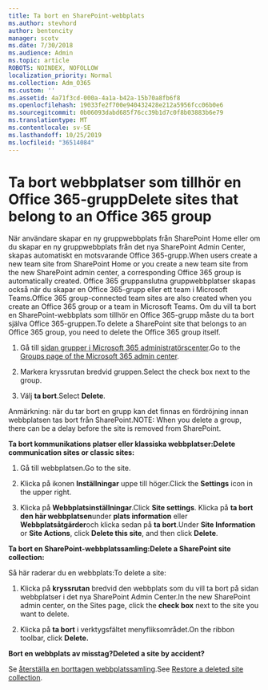 ```yaml
---
title: Ta bort en SharePoint-webbplats
ms.author: stevhord
author: bentoncity
manager: scotv
ms.date: 7/30/2018
ms.audience: Admin
ms.topic: article
ROBOTS: NOINDEX, NOFOLLOW
localization_priority: Normal
ms.collection: Adm_O365
ms.custom: ''
ms.assetid: 4a71f3cd-000a-4a1a-b42a-15b70a8fb6f8
ms.openlocfilehash: 19033fe2f700e940432428e212a5956fcc06b0e6
ms.sourcegitcommit: 0b06093dabd685f76cc39b1d7c0f8b03883b6e79
ms.translationtype: MT
ms.contentlocale: sv-SE
ms.lasthandoff: 10/25/2019
ms.locfileid: "36514084"
---
```

# <a name="delete-sites-that-belong-to-an-office-365-group"></a><span data-ttu-id="6e6a6-102">Ta bort webbplatser som tillhör en Office 365-grupp</span><span class="sxs-lookup"><span data-stu-id="6e6a6-102">Delete sites that belong to an Office 365 group</span></span>

<span data-ttu-id="6e6a6-103">När användare skapar en ny gruppwebbplats från SharePoint Home eller om du skapar en ny gruppwebbplats från det nya SharePoint Admin Center, skapas automatiskt en motsvarande Office 365-grupp.</span><span class="sxs-lookup"><span data-stu-id="6e6a6-103">When users create a new team site from SharePoint Home or you create a new team site from the new SharePoint admin center, a corresponding Office 365 group is automatically created.</span></span> <span data-ttu-id="6e6a6-104">Office 365 gruppanslutna gruppwebbplatser skapas också när du skapar en Office 365-grupp eller ett team i Microsoft Teams.</span><span class="sxs-lookup"><span data-stu-id="6e6a6-104">Office 365 group-connected team sites are also created when you create an Office 365 group or a team in Microsoft Teams.</span></span> <span data-ttu-id="6e6a6-105">Om du vill ta bort en SharePoint-webbplats som tillhör en Office 365-grupp måste du ta bort själva Office 365-gruppen.</span><span class="sxs-lookup"><span data-stu-id="6e6a6-105">To delete a SharePoint site that belongs to an Office 365 group, you need to delete the Office 365 group itself.</span></span> 
  
1. <span data-ttu-id="6e6a6-106">Gå till [sidan grupper i Microsoft 365 administratörscenter](https://portal.office.com/adminportal/home#/groups).</span><span class="sxs-lookup"><span data-stu-id="6e6a6-106">Go to the [Groups page of the Microsoft 365 admin center](https://portal.office.com/adminportal/home#/groups).</span></span>
    
2. <span data-ttu-id="6e6a6-107">Markera kryssrutan bredvid gruppen.</span><span class="sxs-lookup"><span data-stu-id="6e6a6-107">Select the check box next to the group.</span></span>
    
3. <span data-ttu-id="6e6a6-108">Välj **ta bort**.</span><span class="sxs-lookup"><span data-stu-id="6e6a6-108">Select **Delete**.</span></span>
    
<span data-ttu-id="6e6a6-109">Anmärkning: när du tar bort en grupp kan det finnas en fördröjning innan webbplatsen tas bort från SharePoint.</span><span class="sxs-lookup"><span data-stu-id="6e6a6-109">NOTE: When you delete a group, there can be a delay before the site is removed from SharePoint.</span></span>
  
<span data-ttu-id="6e6a6-110">**Ta bort kommunikations platser eller klassiska webbplatser:**</span><span class="sxs-lookup"><span data-stu-id="6e6a6-110">**Delete communication sites or classic sites:**</span></span>

1. <span data-ttu-id="6e6a6-111">Gå till webbplatsen.</span><span class="sxs-lookup"><span data-stu-id="6e6a6-111">Go to the site.</span></span>
  
2. <span data-ttu-id="6e6a6-112">Klicka på ikonen **Inställningar** uppe till höger.</span><span class="sxs-lookup"><span data-stu-id="6e6a6-112">Click the **Settings** icon in the upper right.</span></span> 
  
3. <span data-ttu-id="6e6a6-113">Klicka på **Webbplatsinställningar**.</span><span class="sxs-lookup"><span data-stu-id="6e6a6-113">Click **Site settings**.</span></span> <span data-ttu-id="6e6a6-114">Klicka på **ta bort den här webbplatsen**under **plats information** eller **Webbplatsåtgärder**och klicka sedan på **ta bort**.</span><span class="sxs-lookup"><span data-stu-id="6e6a6-114">Under **Site Information** or **Site Actions**, click **Delete this site**, and then click **Delete**.</span></span>
  
<span data-ttu-id="6e6a6-115">**Ta bort en SharePoint-webbplatssamling:**</span><span class="sxs-lookup"><span data-stu-id="6e6a6-115">**Delete a SharePoint site collection:**</span></span>

<span data-ttu-id="6e6a6-116">Så här raderar du en webbplats:</span><span class="sxs-lookup"><span data-stu-id="6e6a6-116">To delete a site:</span></span>
  
1. <span data-ttu-id="6e6a6-117">Klicka på **kryssrutan** bredvid den webbplats som du vill ta bort på sidan webbplatser i det nya SharePoint Admin Center.</span><span class="sxs-lookup"><span data-stu-id="6e6a6-117">In the new SharePoint admin center, on the Sites page, click the **check box** next to the site you want to delete.</span></span> 
    
2. <span data-ttu-id="6e6a6-118">Klicka på **ta bort** i verktygsfältet menyfliksområdet.</span><span class="sxs-lookup"><span data-stu-id="6e6a6-118">On the ribbon toolbar, click **Delete.**</span></span>
    
<span data-ttu-id="6e6a6-119">**Bort en webbplats av misstag?**</span><span class="sxs-lookup"><span data-stu-id="6e6a6-119">**Deleted a site by accident?**</span></span>

<span data-ttu-id="6e6a6-120">Se [återställa en borttagen webbplatssamling](https://go.microsoft.com/fwlink/?linkid=867660).</span><span class="sxs-lookup"><span data-stu-id="6e6a6-120">See [Restore a deleted site collection](https://go.microsoft.com/fwlink/?linkid=867660).</span></span>
  

